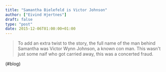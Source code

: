 ```yaml
---
title: "Samantha Bielefeld is Victor Johnson"
author: ["Eivind Hjertnes"]
draft: false
type: "post"
date: 2015-12-06T01:00:00+01:00
---
```


> To add an extra twist to the story, the full name of the man behind
> Samantha was Victor Wynn Johnson, a known con man. This wasn't just
> some naif who got carried away, this was a concerted fraud.

(#blog)
